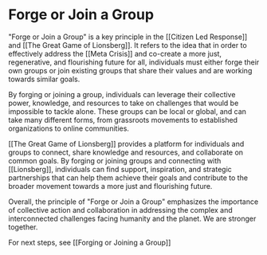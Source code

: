 # Forge or Join a Group

"Forge or Join a Group" is a key principle in the [[Citizen Led Response]] and [[The Great Game of Lionsberg]]. It refers to the idea that in order to effectively address the [[Meta Crisis]] and co-create a more just, regenerative, and flourishing future for all, individuals must either forge their own groups or join existing groups that share their values and are working towards similar goals.

By forging or joining a group, individuals can leverage their collective power, knowledge, and resources to take on challenges that would be impossible to tackle alone. These groups can be local or global, and can take many different forms, from grassroots movements to established organizations to online communities.

[[The Great Game of Lionsberg]] provides a platform for individuals and groups to connect, share knowledge and resources, and collaborate on common goals. By forging or joining groups and connecting with [[Lionsberg]], individuals can find support, inspiration, and strategic partnerships that can help them achieve their goals and contribute to the broader movement towards a more just and flourishing future.

Overall, the principle of "Forge or Join a Group" emphasizes the importance of collective action and collaboration in addressing the complex and interconnected challenges facing humanity and the planet. We are stronger together. 

For next steps, see [[Forging or Joining a Group]]